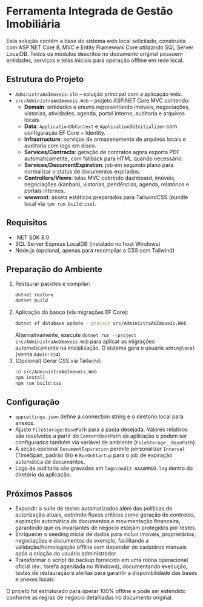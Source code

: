 # Ferramenta Integrada de Gestão Imobiliária

Esta solução contém a base do sistema web local solicitado, construída com ASP.NET Core 8, MVC e Entity Framework Core utilizando SQL Server LocalDB. Todos os módulos descritos no documento original possuem entidades, serviços e telas iniciais para operação offline em rede local.

## Estrutura do Projeto

- `AdministraAoImoveis.sln` – solução principal com a aplicação web.
- `src/AdministraAoImoveis.Web` – projeto ASP.NET Core MVC contendo:
  - **Domain**: entidades e enums representando imóveis, negociações, vistorias, atividades, agenda, portal interno, auditoria e arquivos locais.
  - **Data**: `ApplicationDbContext` e `ApplicationDbInitializer` com configuração EF Core + Identity.
  - **Infrastructure**: serviços de armazenamento de arquivos locais e auditoria com logs em disco.
  - **Services/Contracts**: geração de contratos agora exporta PDF automaticamente, com fallback para HTML quando necessário.
  - **Services/DocumentExpiration**: job em segundo plano para normalizar o status de documentos expirados.
  - **Controllers/Views**: telas MVC cobrindo dashboard, imóveis, negociações (kanban), vistorias, pendências, agenda, relatórios e portais internos.
  - **wwwroot**: assets estáticos preparados para TailwindCSS (bundle local via `npm run build:css`).

## Requisitos

- .NET SDK 8.0
- SQL Server Express LocalDB (instalado no host Windows)
- Node.js (opcional, apenas para recompilar o CSS com Tailwind)

## Preparação do Ambiente

1. Restaurar pacotes e compilar:
   ```bash
   dotnet restore
   dotnet build
   ```
2. Aplicação do banco (via migrações EF Core):
   ```bash
   dotnet ef database update --project src/AdministraAoImoveis.Web
   ```
   Alternativamente, execute `dotnet run --project src/AdministraAoImoveis.Web` para aplicar as migrações automaticamente na inicialização. O sistema gera o usuário `admin@local` (senha `Adm1n!234`).
3. (Opcional) Gerar CSS via Tailwind:
   ```bash
   cd src/AdministraAoImoveis.Web
   npm install
   npm run build:css
   ```

## Configuração

- `appsettings.json` define a connection string e o diretório local para anexos.
- Ajuste `FileStorage:BasePath` para a pasta desejada. Valores relativos são resolvidos a partir do `ContentRootPath` da aplicação e podem ser configurados também via variável de ambiente (`FileStorage__BasePath`).
- A seção opcional `DocumentExpiration` permite personalizar `Interval` (TimeSpan, padrão 6h) e `RunOnStartup` para o job de expiração automática de documentos.
- Logs de auditoria são gravados em `logs/audit-AAAAMMDD.log` dentro do diretório da aplicação.

## Próximos Passos

- Expandir a suíte de testes automatizados além das políticas de autorização atuais, cobrindo fluxos críticos como geração de contratos, expiração automática de documentos e movimentação financeira, garantindo que os invariantes de negócio estejam protegidos por testes.
- Enriquecer o seeding inicial de dados para incluir imóveis, proprietários, negociações e documentos de exemplo, facilitando a validação/homologação offline sem depender de cadastros manuais após a criação do usuário administrador.
- Transformar o script de backup fornecido em uma rotina operacional oficial (ex.: tarefa agendada no Windows), documentando execução, testes de restauração e alertas para garantir a disponibilidade das bases e anexos locais.

O projeto foi estruturado para operar 100% offline e pode ser estendido conforme as regras de negócio detalhadas no documento original.
